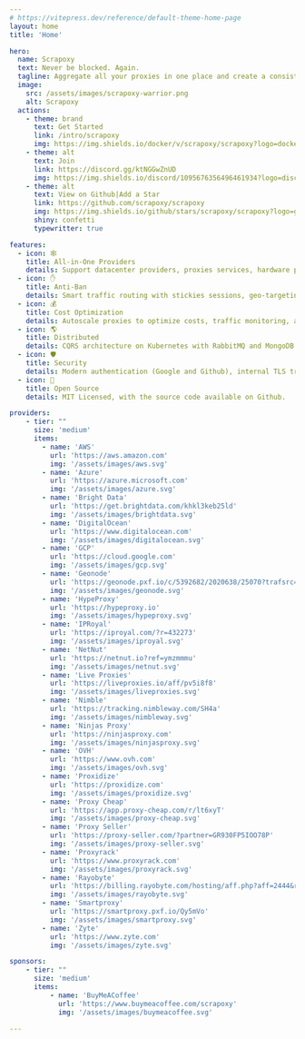 ```yaml
---
# https://vitepress.dev/reference/default-theme-home-page
layout: home
title: 'Home'

hero:
  name: Scrapoxy
  text: Never be blocked. Again.
  tagline: Aggregate all your proxies in one place and create a consistent webscraping strategy.
  image:
    src: /assets/images/scrapoxy-warrior.png
    alt: Scrapoxy
  actions:
    - theme: brand
      text: Get Started
      link: /intro/scrapoxy
      img: https://img.shields.io/docker/v/scrapoxy/scrapoxy?logo=docker&logoColor=000000&label=docker&color=fafafa&style=social
    - theme: alt
      text: Join
      link: https://discord.gg/ktNGGwZnUD
      img: https://img.shields.io/discord/1095676356496461934?logo=discord&logoColor=000000&label=Discord&style=social
    - theme: alt
      text: View on Github|Add a Star
      link: https://github.com/scrapoxy/scrapoxy
      img: https://img.shields.io/github/stars/scrapoxy/scrapoxy?logo=github&logoColor=000000&label=Star&color=fafafa&style=social
      shiny: confetti
      typewritter: true

features:
  - icon: 🕸️
    title: All-in-One Providers
    details: Support datacenter providers, proxies services, hardware providers and free proxies list.
  - icon: ✋
    title: Anti-Ban
    details: Smart traffic routing with stickies sessions, geo-targeting, and os-targeting.
  - icon: 💰
    title: Cost Optimization
    details: Autoscale proxies to optimize costs, traffic monitoring, and bandwidth limitation.
  - icon: 🌎
    title: Distributed
    details: CQRS architecture on Kubernetes with RabbitMQ and MongoDB.
  - icon: 🛡️
    title: Security
    details: Modern authentication (Google and Github), internal TLS traffic encryption.
  - icon: 🤩
    title: Open Source
    details: MIT Licensed, with the source code available on Github.

providers:
    - tier: ""
      size: 'medium'
      items:
        - name: 'AWS'
          url: 'https://aws.amazon.com'
          img: '/assets/images/aws.svg'
        - name: 'Azure'
          url: 'https://azure.microsoft.com'
          img: '/assets/images/azure.svg'
        - name: 'Bright Data'
          url: 'https://get.brightdata.com/khkl3keb25ld'
          img: '/assets/images/brightdata.svg'
        - name: 'DigitalOcean'
          url: 'https://www.digitalocean.com'
          img: '/assets/images/digitalocean.svg'
        - name: 'GCP'
          url: 'https://cloud.google.com'
          img: '/assets/images/gcp.svg'
        - name: 'Geonode'
          url: 'https://geonode.pxf.io/c/5392682/2020638/25070?trafsrc=impact'
          img: '/assets/images/geonode.svg'
        - name: 'HypeProxy'
          url: 'https://hypeproxy.io'
          img: '/assets/images/hypeproxy.svg'
        - name: 'IPRoyal'
          url: 'https://iproyal.com/?r=432273'
          img: '/assets/images/iproyal.svg'
        - name: 'NetNut'
          url: 'https://netnut.io?ref=ymzmmmu'
          img: '/assets/images/netnut.svg'
        - name: 'Live Proxies'
          url: 'https://liveproxies.io/aff/pv5i8f8'
          img: '/assets/images/liveproxies.svg'
        - name: 'Nimble'
          url: 'https://tracking.nimbleway.com/SH4a'
          img: '/assets/images/nimbleway.svg'
        - name: 'Ninjas Proxy'
          url: 'https://ninjasproxy.com'
          img: '/assets/images/ninjasproxy.svg'
        - name: 'OVH'
          url: 'https://www.ovh.com'
          img: '/assets/images/ovh.svg'
        - name: 'Proxidize'
          url: 'https://proxidize.com'
          img: '/assets/images/proxidize.svg'
        - name: 'Proxy Cheap'
          url: 'https://app.proxy-cheap.com/r/lt6xyT'
          img: '/assets/images/proxy-cheap.svg'
        - name: 'Proxy Seller'
          url: 'https://proxy-seller.com/?partner=GR930FP5IOO78P'
          img: '/assets/images/proxy-seller.svg'
        - name: 'Proxyrack'
          url: 'https://www.proxyrack.com'
          img: '/assets/images/proxyrack.svg'
        - name: 'Rayobyte'
          url: 'https://billing.rayobyte.com/hosting/aff.php?aff=2444&redirectTo=https://rayobyte.com'
          img: '/assets/images/rayobyte.svg'
        - name: 'Smartproxy'
          url: 'https://smartproxy.pxf.io/Qy5mVo'
          img: '/assets/images/smartproxy.svg'
        - name: 'Zyte'
          url: 'https://www.zyte.com'
          img: '/assets/images/zyte.svg'

sponsors:
    - tier: ""
      size: 'medium'
      items:
          - name: 'BuyMeACoffee'
            url: 'https://www.buymeacoffee.com/scrapoxy'
            img: '/assets/images/buymeacoffee.svg'

---
```

<HomeImage message="Your personal proxies aggregator:" icon="🎯" src="/assets/images/scrapoxy.gif" alt="Scrapoxy" max-width="850px"/>
<HomeGetStarted message="Get started in a few seconds:" icon="🚀" />
<HomeProviders message="Scrapoxy has connectors for:" icon="📎" :data="$frontmatter.providers" />
<HomeProviders message="Sponsor the Open Source project:" icon="❤️" :data="$frontmatter.sponsors" />

<script setup>
  import HomeImage from './components/HomeImage.vue';
  import HomeGetStarted from './components/HomeGetStarted.vue';
  import HomeProviders from './components/HomeProviders.vue';
</script>
